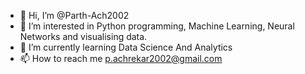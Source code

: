 - 👋 Hi, I’m @Parth-Ach2002
- 👀 I’m interested in Python programming, Machine Learning, Neural Networks and visualising data.
- 🌱 I’m currently learning Data Science And Analytics
- 📫 How to reach me p.achrekar2002@gmail.com

<!---
Parth-Ach2002/Parth-Ach2002 is a ✨ special ✨ repository because its `README.md` (this file) appears on your GitHub profile.
You can click the Preview link to take a look at your changes.
--->
